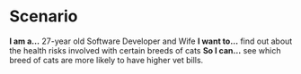 # Scenario

**I am a…** 27-year old Software Developer and Wife
**I want to…** find out about the health risks involved with certain breeds of cats
**So I can…** see which breed of cats are more likely to have higher vet bills.